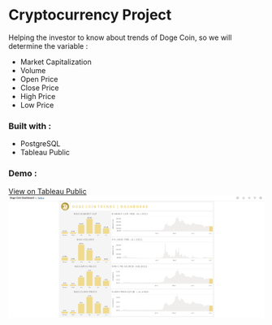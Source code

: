 # Cryptocurrency Project
Helping the investor to know about trends of Doge Coin, so we will determine the variable :
+ Market Capitalization
+ Volume
+ Open Price 
+ Close Price
+ High Price
+ Low Price 

### Built with :
+ PostgreSQL
+ Tableau Public

### Demo :
[View on Tableau Public](https://public.tableau.com/app/profile/fathur/viz/DogeCoinDashboard/Dashboard1)
![Dashboard](https://github.com/fathurrk/Cryptocurrency-Project/blob/main/01.%20SQL%20to%20Tableau/Doge%20trends%20dashboard.png)


